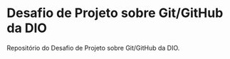 #  Desafio de Projeto sobre Git/GitHub da DIO
Repositório do Desafio de Projeto sobre Git/GitHub da DIO.
